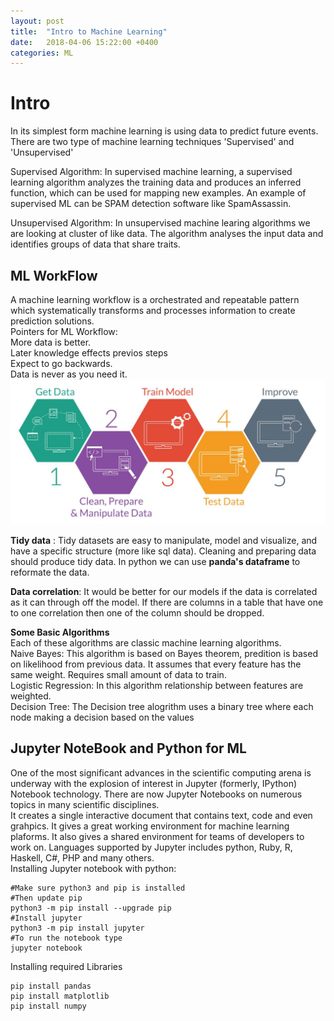 ```yaml
---
layout: post
title:  "Intro to Machine Learning"
date:   2018-04-06 15:22:00 +0400
categories: ML
---
```

# Intro
In its simplest form machine learning is using data to predict future events. There are two type of machine learning techniques 'Supervised' and 'Unsupervised'  

Supervised Algorithm: In supervised machine learning, a supervised learning algorithm analyzes the training data and produces an inferred function, which can be used for mapping new examples. An example of supervised ML can be SPAM detection software like SpamAssassin. 

Unsupervised Algorithm: In unsupervised machine learing algorithms we are looking at cluster of like data. The algorithm analyses the input data and identifies groups of data that share traits. 

## ML WorkFlow 

A machine learning workflow is a orchestrated and repeatable pattern which systematically transforms and processes information to create prediction solutions.   
Pointers for ML Workflow:  
More data is better.  
Later knowledge effects previos steps  
Expect to go backwards.  
Data is never as you need it.  
![Workflow](/assets/images/ml-workflow.jpeg)

**Tidy data** : Tidy datasets are easy to manipulate, model and visualize, and have a specific structure (more like sql data). Cleaning and preparing data should produce tidy data. In python we can use **panda's dataframe** to reformate the data.  

**Data correlation**: It would be better for our models if the data is correlated as it can through off the model. If there are columns in a table that have one to one correlation then one of the column should be dropped. 

**Some Basic Algorithms**  
Each of these algorithms are classic machine learning algorithms.   
Naive Bayes: This algorithm is based on Bayes theorem, predition is based on likelihood from previous data. It assumes that every feature has the same weight. Requires small amount of data to train.  
Logistic Regression: In this algorithm relationship between features are weighted.  
Decision Tree: The Decision tree alogrithm uses a binary tree where each node making a decision based on the values 

## Jupyter NoteBook and Python for ML

One of the most significant advances in the scientific computing arena is underway with the explosion of interest in Jupyter (formerly, IPython) Notebook technology. There are now Jupyter Notebooks on numerous topics in many scientific disciplines.  
It creates a single interactive document that contains text, code and even grahpics. It gives a great working environment for machine learning plaforms. It also gives a shared environment for teams of developers to work on. Languages supported by Jupyter includes python, Ruby, R, Haskell, C#, PHP and many others.  
Installing Jupyter notebook with python:
```
#Make sure python3 and pip is installed
#Then update pip
python3 -m pip install --upgrade pip
#Install jupyter
python3 -m pip install jupyter
#To run the notebook type
jupyter notebook
```
Installing required Libraries
```
pip install pandas
pip install matplotlib
pip install numpy
```
